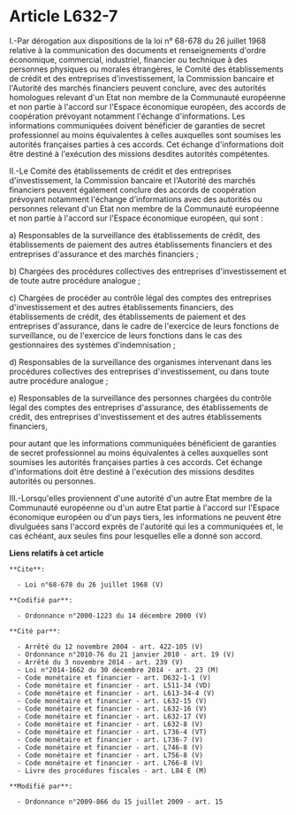# Article L632-7

I.-Par dérogation aux dispositions de la loi n° 68-678 du 26 juillet 1968 relative à la communication des documents et
renseignements d'ordre économique, commercial, industriel, financier ou technique à des personnes physiques ou morales
étrangères, le Comité des établissements de crédit et des entreprises d'investissement, la Commission bancaire et l'Autorité
des marchés financiers peuvent conclure, avec des autorités homologues relevant d'un Etat non membre de la Communauté
européenne et non partie à l'accord sur l'Espace économique européen, des accords de coopération prévoyant notamment
l'échange d'informations. Les informations communiquées doivent bénéficier de garanties de secret professionnel au moins
équivalentes à celles auxquelles sont soumises les autorités françaises parties à ces accords. Cet échange d'informations
doit être destiné à l'exécution des missions desdites autorités compétentes. 

II.-Le Comité des établissements de crédit et des entreprises d'investissement, la Commission bancaire et l'Autorité des
marchés financiers peuvent également conclure des accords de coopération prévoyant notamment l'échange d'informations avec
des autorités ou personnes relevant d'un Etat non membre de la Communauté européenne et non partie à l'accord sur l'Espace
économique européen, qui sont : 

a) Responsables de la surveillance des établissements de crédit, des établissements de paiement des autres établissements
financiers et des entreprises d'assurance et des marchés financiers ; 

b) Chargées des procédures collectives des entreprises d'investissement et de toute autre procédure analogue ; 

c) Chargées de procéder au contrôle légal des comptes des entreprises d'investissement et des autres établissements
financiers, des établissements de crédit, des établissements de paiement et des entreprises d'assurance, dans le cadre de
l'exercice de leurs fonctions de surveillance, ou de l'exercice de leurs fonctions dans le cas des gestionnaires des systèmes
d'indemnisation ; 

d) Responsables de la surveillance des organismes intervenant dans les procédures collectives des entreprises
d'investissement, ou dans toute autre procédure analogue ; 

e) Responsables de la surveillance des personnes chargées du contrôle légal des comptes des entreprises d'assurance, des
établissements de crédit, des entreprises d'investissement et des autres établissements financiers, 

pour autant que les informations communiquées bénéficient de garanties de secret professionnel au moins équivalentes à celles
auxquelles sont soumises les autorités françaises parties à ces accords. Cet échange d'informations doit être destiné à
l'exécution des missions desdites autorités ou personnes. 

III.-Lorsqu'elles proviennent d'une autorité d'un autre Etat membre de la Communauté européenne ou d'un autre Etat partie à
l'accord sur l'Espace économique européen ou d'un pays tiers, les informations ne peuvent être divulguées sans l'accord
exprès de l'autorité qui les a communiquées et, le cas échéant, aux seules fins pour lesquelles elle a donné son accord.

**Liens relatifs à cet article**

	**Cite**:

	  - Loi n°68-678 du 26 juillet 1968 (V)

	**Codifié par**:

	  - Ordonnance n°2000-1223 du 14 décembre 2000 (V)

	**Cité par**:

	  - Arrêté du 12 novembre 2004 - art. 422-105 (V)
	  - Ordonnance n°2010-76 du 21 janvier 2010 - art. 19 (V)
	  - Arrêté du 3 novembre 2014 - art. 239 (V)
	  - Loi n°2014-1662 du 30 décembre 2014 - art. 23 (M)
	  - Code monétaire et financier - art. D632-1-1 (V)
	  - Code monétaire et financier - art. L511-34 (VD)
	  - Code monétaire et financier - art. L613-34-4 (V)
	  - Code monétaire et financier - art. L632-15 (V)
	  - Code monétaire et financier - art. L632-16 (V)
	  - Code monétaire et financier - art. L632-17 (V)
	  - Code monétaire et financier - art. L632-8 (V)
	  - Code monétaire et financier - art. L736-4 (VT)
	  - Code monétaire et financier - art. L736-7 (V)
	  - Code monétaire et financier - art. L746-8 (V)
	  - Code monétaire et financier - art. L756-8 (V)
	  - Code monétaire et financier - art. L766-8 (V)
	  - Livre des procédures fiscales - art. L84 E (M)

	**Modifié par**:

	  - Ordonnance n°2009-866 du 15 juillet 2009 - art. 15

